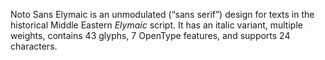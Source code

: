 Noto Sans Elymaic is an unmodulated (“sans serif”) design for texts in the historical Middle Eastern _Elymaic_ script. It has an italic variant, multiple weights, contains 43 glyphs, 7 OpenType features, and supports 24 characters.